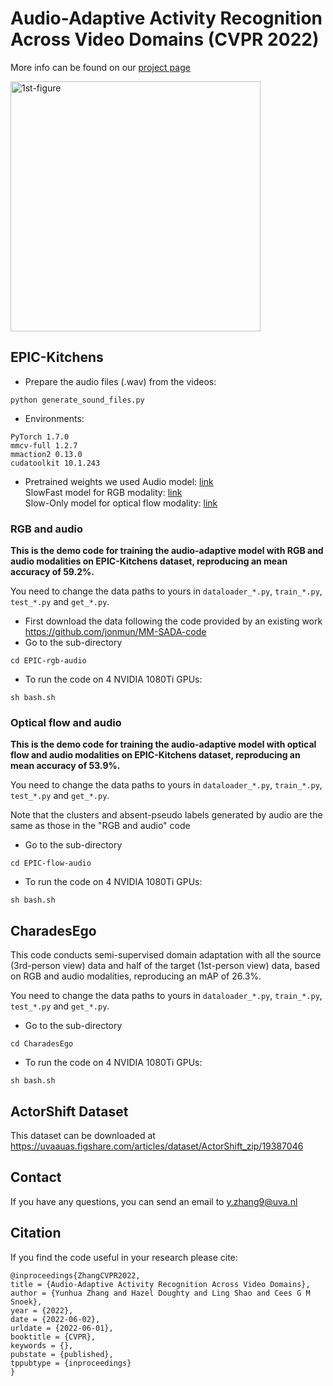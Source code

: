 # Audio-Adaptive Activity Recognition Across Video Domains (CVPR 2022)

More info can be found on our [project page](https://xiaobai1217.github.io/DomainAdaptation/)


<img width="400" alt="1st-figure" src="https://user-images.githubusercontent.com/22721775/159116800-2df8b1f2-c622-4e4e-8e9a-53be7bc1ae93.png">

## EPIC-Kitchens
* Prepare the audio files (.wav) from the videos:

```
python generate_sound_files.py
```

* Environments:

```
PyTorch 1.7.0
mmcv-full 1.2.7
mmaction2 0.13.0
cudatoolkit 10.1.243
```

* Pretrained weights we used
Audio model: [link](http://www.robots.ox.ac.uk/~vgg/data/vggsound/models/H.pth.tar) </br>
SlowFast model for RGB modality: [link](https://download.openmmlab.com/mmaction/recognition/slowfast/slowfast_r101_8x8x1_256e_kinetics400_rgb/slowfast_r101_8x8x1_256e_kinetics400_rgb_20210218-0dd54025.pth) </br>
Slow-Only model for optical flow modality: [link](https://download.openmmlab.com/mmaction/recognition/slowonly/slowonly_r50_8x8x1_256e_kinetics400_flow/slowonly_r50_8x8x1_256e_kinetics400_flow_20200704-6b384243.pth)



### RGB and audio
**This is the demo code for training the audio-adaptive model with RGB and audio modalities on EPIC-Kitchens dataset, reproducing an mean accuracy of 59.2%.**

You need to change the data paths to yours in `dataloader_*.py`, `train_*.py`, `test_*.py` and `get_*.py`. 

* First download the data following the code provided by an existing work https://github.com/jonmun/MM-SADA-code
* Go to the sub-directory
```
cd EPIC-rgb-audio
```


* To run the code on 4 NVIDIA 1080Ti GPUs:
```
sh bash.sh
```

### Optical flow and audio
**This is the demo code for training the audio-adaptive model with optical flow and audio modalities on EPIC-Kitchens dataset, reproducing an mean accuracy of 53.9%.**

You need to change the data paths to yours in `dataloader_*.py`, `train_*.py`, `test_*.py` and `get_*.py`. 

Note that the clusters and absent-pseudo labels generated by audio are the same as those in the "RGB and audio" code

* Go to the sub-directory
```
cd EPIC-flow-audio
```


* To run the code on 4 NVIDIA 1080Ti GPUs:
```
sh bash.sh
```

## CharadesEgo
This code conducts semi-supervised domain adaptation with all the source (3rd-person view) data and half of the target (1st-person view) data, based on RGB and audio modalities, reproducing an mAP of 26.3%. 

You need to change the data paths to yours in `dataloader_*.py`, `train_*.py`, `test_*.py` and `get_*.py`. 

* Go to the sub-directory
```
cd CharadesEgo
```


* To run the code on 4 NVIDIA 1080Ti GPUs:
```
sh bash.sh
```


## ActorShift Dataset

This dataset can be downloaded at https://uvaauas.figshare.com/articles/dataset/ActorShift_zip/19387046


## Contact

If you have any questions, you can send an email to y.zhang9@uva.nl

## Citation
If you find the code useful in your research please cite:
```
@inproceedings{ZhangCVPR2022,
title = {Audio-Adaptive Activity Recognition Across Video Domains},
author = {Yunhua Zhang and Hazel Doughty and Ling Shao and Cees G M Snoek},
year = {2022},
date = {2022-06-02},
urldate = {2022-06-01},
booktitle = {CVPR},
keywords = {},
pubstate = {published},
tppubtype = {inproceedings}
}
```
